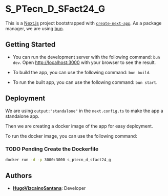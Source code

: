 # S_PTecn_D_SFact24_G

This is a [Next.js](https://nextjs.org) project bootstrapped with [`create-next-app`](https://nextjs.org/docs/app/api-reference/cli/create-next-app). As a package manager, we are using [bun](https://bun.sh).

## Getting Started

* You can run the development server with the following command: ```bun dev```. Open [http://localhost:3000](http://localhost:3000) with your browser to see the result.

* To build the app, you can use the following command: ```bun build```.

* To run the built app, you can use the following command: ```bun start```.

## Deployment

We are using ```output:"standalone"``` in the ```next.config.ts``` to make the app a standalone app.

Then we are creating a docker image of the app for easy deployment.

To run the docker image, you can use the following command:

### TODO Pending Create the Dockerfile

```bash
docker run -d -p 3000:3000 s_ptecn_d_sfact24_g
```


## Authors

* [**HugoVizcainoSantana**](https://github.com/HugoVizcainoSantana): Developer

